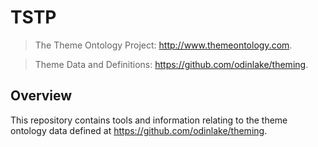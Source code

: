 # TSTP

> The Theme Ontology Project: http://www.themeontology.com.

> Theme Data and Definitions: https://github.com/odinlake/theming.

## Overview

This repository contains tools and information relating to the theme ontology data defined at https://github.com/odinlake/theming. 




